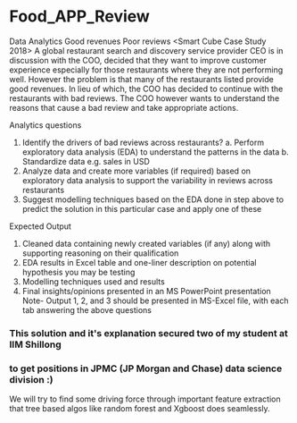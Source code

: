 # Food_APP_Review
Data Analytics Good revenues Poor reviews &lt;Smart Cube Case Study 2018>
A global restaurant search and discovery service provider CEO is in discussion with the COO, 
decided that they want to improve customer experience especially for those restaurants where they are not performing well. 
However the problem is that many of the restaurants listed provide good revenues. In lieu of which, 
the COO has decided to continue with the restaurants with bad reviews. 
The COO however wants to understand the reasons that cause a bad review and take appropriate actions.


Analytics questions
1) Identify the drivers of bad reviews across restaurants?
a. Perform exploratory data analysis (EDA) to understand the patterns in the data
b. Standardize data e.g. sales in USD
2) Analyze data and create more variables (if required) based on exploratory data analysis to support the 
variability in reviews across restaurants
3) Suggest modelling techniques based on the EDA done in step above to 
predict the solution in this particular case and apply one of these

Expected Output
1) Cleaned data containing newly created variables (if any) along with supporting reasoning on their qualification
2) EDA results in Excel table and one-liner description on potential hypothesis you may be testing
3) Modelling techniques used and results
4) Final insights/opinions presented in an MS PowerPoint presentation
Note- Output 1, 2, and 3 should be presented in MS-Excel file, with each tab answering the above questions


### This solution and it's explanation secured two of my student at IIM Shillong 
### to get positions in JPMC (JP Morgan and Chase) data science division :) 

We will try to find some driving force through important feature extraction that tree based algos like 
random forest and Xgboost does seamlessly.
